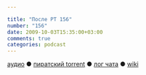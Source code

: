 ```yaml
---

title: "После РТ 156"
number: "156"
date: 2009-10-03T15:35:00+03:00
comments: true
categories: podcast
---
```

[аудио](http://cdn.radio-t.com/rt156post.mp3) ● [пиратский torrent](http://pirates.radio-t.com/torrents/rt156post.mp3.torrent) ● [лог чата](http://chat.radio-t.com/logs/radio-t-156.html) ● [wiki](http://wiki.radio-t.com/%D0%9F%D0%BE%D1%81%D0%BB%D0%B5_%D0%A0%D0%A2_156)<audio src="http://cdn.radio-t.com/rt156post.mp3" preload="none">
